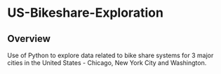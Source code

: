 # US-Bikeshare-Exploration

## Overview
Use of Python to explore data related to bike share systems for 3 major cities in the United States - Chicago, New York City and Washington.
